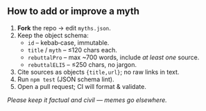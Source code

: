 ## How to add or improve a myth

1. **Fork** the repo → edit `myths.json`.
2. Keep the object schema:
   - `id` – kebab‑case, immutable.
   - `title` / `myth` – ≤120 chars each.
   - `rebuttalPro` – max ~700 words, include *at least one* source.
   - `rebuttalELI5` – ≤250 chars, no jargon.
3. Cite sources as objects `{title,url}`; no raw links in text.
4. Run `npm test` (JSON schema lint).
5. Open a pull request; CI will format & validate.

_Please keep it factual and civil — memes go elsewhere._

